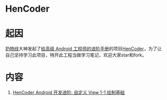 # HenCoder
# 起因
[扔物线](http://note.youdao.com/)大神发起了[给高级 Android 工程师的进阶手册](http://hencoder.com/overview/)的项目[HenCoder](http://hencoder.com/)，为了让自己坚持学习此项目，特开此工程当做学习笔记，欢迎大家star和fork。

# 内容
1. [HenCoder Android 开发进阶: 自定义 View 1-1 绘制基础](http://hencoder.com/ui-1-1/)
